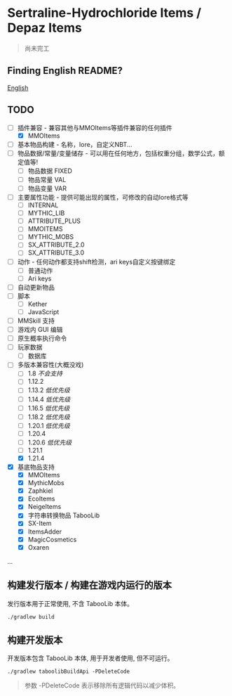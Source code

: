 # Sertraline-Hydrochloride Items / Depaz Items

> 尚未完工

## Finding English README?

[English](README_EN.md)


## TODO

- [ ] 插件兼容 - 兼容其他与MMOItems等插件兼容的任何插件
  - [x] MMOItems
- [ ] 基本物品构建 - 名称，lore，自定义NBT...
- [ ] 物品数据/常量/变量储存 - 可以用在任何地方，包括权重分组，数学公式，额定值等!
  - [ ] 物品数据 FIXED
  - [ ] 物品常量 VAL
  - [ ] 物品变量 VAR
- [ ] 主要属性功能 - 提供可能出现的属性，可修改的自动lore格式等
  - [ ] INTERNAL
  - [ ] MYTHIC_LIB
  - [ ] ATTRIBUTE_PLUS
  - [ ] MMOITEMS
  - [ ] MYTHIC_MOBS
  - [ ] SX_ATTRIBUTE_2.0
  - [ ] SX_ATTRIBUTE_3.0
- [ ] 动作 - 任何动作都支持shift检测，ari keys自定义按键绑定
  - [ ] 普通动作
  - [ ] Ari keys
- [ ] 自动更新物品
- [ ] 脚本
  - [ ] Kether
  - [ ] JavaScript
- [ ] MMSkill 支持
- [ ] 游戏内 GUI 编辑
- [ ] 原生概率执行命令
- [ ] 玩家数据
  - [ ] 数据库
- [ ] 多版本兼容性(大概没戏)
  - [ ] 1.8 *不会支持*
  - [ ] 1.12.2
  - [ ] 1.13.2 *低优先级*
  - [ ] 1.14.4 *低优先级*
  - [ ] 1.16.5 *低优先级*
  - [ ] 1.18.2 *低优先级*
  - [ ] 1.20.1 *低优先级*
  - [ ] 1.20.4
  - [ ] 1.20.6 *低优先级*
  - [ ] 1.21.1
  - [x] 1.21.4
- [x] 基底物品支持
  - [x] MMOItems
  - [x] MythicMobs
  - [x] Zaphkiel
  - [x] EcoItems
  - [x] NeigeItems
  - [x] 字符串转换物品 TabooLib
  - [x] SX-Item
  - [x] ItemsAdder
  - [x] MagicCosmetics
  - [x] Oxaren

...

## 构建发行版本 / 构建在游戏内运行的版本

发行版本用于正常使用, 不含 TabooLib 本体。

```
./gradlew build
```

## 构建开发版本

开发版本包含 TabooLib 本体, 用于开发者使用, 但不可运行。

```
./gradlew taboolibBuildApi -PDeleteCode
```

> 参数 -PDeleteCode 表示移除所有逻辑代码以减少体积。
